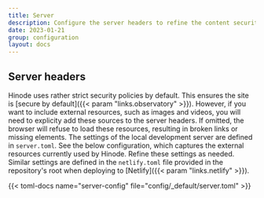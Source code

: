 ```yaml
---
title: Server
description: Configure the server headers to refine the content security policy.
date: 2023-01-21
group: configuration
layout: docs
---
```


<!-- TODO: expand -->

## Server headers

Hinode uses rather strict security policies by default. This ensures the site is [secure by default]({{< param "links.observatory" >}}). However, if you want to include external resources, such as images and videos, you will need to explicity add these sources to the server headers. If omitted, the browser will refuse to load these resources, resulting in broken links or missing elements. The settings of the local development server are defined in `server.toml`. See the below configuration, which captures the external resources currently used by Hinode. Refine these settings as needed. Similar settings are defined in the `netlify.toml` file provided in the repository's root when deploying to [Netlify]({{< param "links.netlify" >}}).

{{< toml-docs name="server-config" file="config/_default/server.toml" >}}
